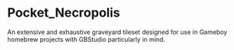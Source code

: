 # Pocket_Necropolis
An extensive and exhaustive graveyard tileset designed for use in Gameboy homebrew projects with GBStudio particularly in mind.

